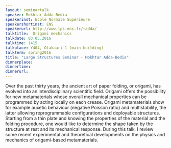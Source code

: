 ```yaml
---
layout: seminartalk
speaker: Mokhtar Adda-Bedia
speakerinst: Ecole Normale Supérieure
speakershortinst: ENS
speakerurl: http://www.lps.ens.fr/~adda/
talktitle:  Origami mechanics
talkdate: 03.05.2016
talktime: 1415
talkplace: Y404, Otakaari 1 (main building)
talkterm: spring2016
title: "Large Structures Seminar - Mokhtar Adda-Bedia"
dinnerplace: 
dinnertime: 
dinnerurl: 
---
```

Over the past thirty years, the ancient art of paper folding, or origami, has evolved into an interdisciplinary scientific field. Origami offers the possibility for new metamaterials whose overall mechanical properties can be programmed by acting locally on each crease. Origami metamaterials show for example auxetic behaviour (negative Poisson ratio) and multistability, the latter allowing reprogrammable configurations and deployable structures. Starting from a thin plate and knowing the properties of the material and the folding procedure, one would like to determine the shape taken by the structure at rest and its mechanical response. During this talk, I review some recent experimental and theoretical developments on the physics and mechanics of origami-based metamaterials.
